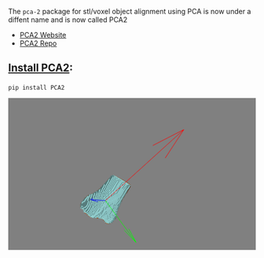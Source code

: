 The `pca-2` package for stl/voxel object alignment using PCA is now under a diffent name and is now called PCA2

- [PCA2 Website](https://lukemshepherd.github.io/PCA2/)
- [PCA2 Repo](https://github.com/lukemshepherd/PCA2/tree/master)

## [Install PCA2](https://pypi.org/project/PCA2/):
`pip install PCA2`

![rotated_image](docs/images/alined.png)
